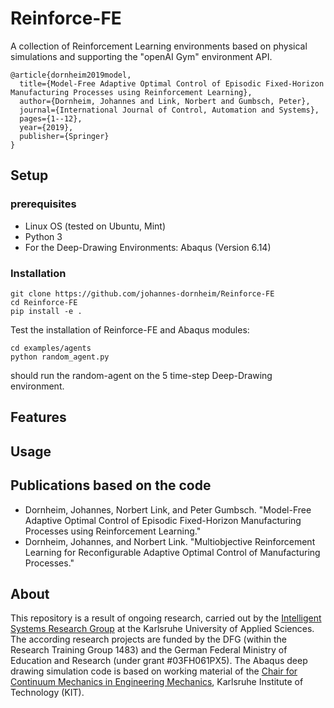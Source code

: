# Reinforce-FE
A collection of Reinforcement Learning environments based on physical simulations and supporting the "openAI Gym" environment API.
```
@article{dornheim2019model,
  title={Model-Free Adaptive Optimal Control of Episodic Fixed-Horizon Manufacturing Processes using Reinforcement Learning},
  author={Dornheim, Johannes and Link, Norbert and Gumbsch, Peter},
  journal={International Journal of Control, Automation and Systems},
  pages={1--12},
  year={2019},
  publisher={Springer}
}
```
## Setup
### prerequisites
- Linux OS (tested on Ubuntu, Mint)
- Python 3
- For the Deep-Drawing Environments: Abaqus (Version 6.14)

### Installation

```
git clone https://github.com/johannes-dornheim/Reinforce-FE
cd Reinforce-FE
pip install -e .
```
Test the installation of Reinforce-FE and Abaqus modules:
```
cd examples/agents
python random_agent.py
```
should run the random-agent on the 5 time-step Deep-Drawing environment.


## Features
## Usage
## Publications based on the code
- Dornheim, Johannes, Norbert Link, and Peter Gumbsch. "Model-Free Adaptive Optimal Control of Episodic Fixed-Horizon Manufacturing Processes using Reinforcement Learning." 
- Dornheim, Johannes, and Norbert Link. "Multiobjective Reinforcement Learning for Reconfigurable Adaptive Optimal Control of Manufacturing Processes."

## About
This repository is a result of ongoing research, carried out by the [Intelligent Systems Research Group](http://www.iwi.hs-karlsruhe.de/ResearchGroups/ISRG/) at the Karlsruhe University of Applied Sciences. The according research projects are funded by the DFG (within the Research Training Group 1483) and the German Federal Ministry of Education and Research (under grant \#03FH061PX5). The Abaqus deep drawing simulation code is based on working material of the [Chair for Continuum Mechanics in Engineering Mechanics](https://www.itm.kit.edu/english/cm/index.php), Karlsruhe Institute of Technology (KIT).

